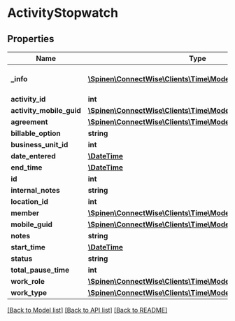 # ActivityStopwatch

## Properties
Name | Type | Description | Notes
------------ | ------------- | ------------- | -------------
**_info** | [**\Spinen\ConnectWise\Clients\Time\Model\Metadata**](Metadata.md) | Metadata of the entity | [optional] 
**activity_id** | **int** |  | 
**activity_mobile_guid** | [**\Spinen\ConnectWise\Clients\Time\Model\Guid**](Guid.md) |  | [optional] 
**agreement** | [**\Spinen\ConnectWise\Clients\Time\Model\AgreementReference**](AgreementReference.md) |  | [optional] 
**billable_option** | **string** |  | [optional] 
**business_unit_id** | **int** |  | [optional] 
**date_entered** | [**\DateTime**](\DateTime.md) |  | [optional] 
**end_time** | [**\DateTime**](\DateTime.md) |  | [optional] 
**id** | **int** |  | [optional] 
**internal_notes** | **string** |  | [optional] 
**location_id** | **int** |  | [optional] 
**member** | [**\Spinen\ConnectWise\Clients\Time\Model\MemberReference**](MemberReference.md) |  | 
**mobile_guid** | [**\Spinen\ConnectWise\Clients\Time\Model\Guid**](Guid.md) |  | [optional] 
**notes** | **string** |  | [optional] 
**start_time** | [**\DateTime**](\DateTime.md) |  | [optional] 
**status** | **string** |  | 
**total_pause_time** | **int** |  | [optional] 
**work_role** | [**\Spinen\ConnectWise\Clients\Time\Model\WorkRoleReference**](WorkRoleReference.md) |  | [optional] 
**work_type** | [**\Spinen\ConnectWise\Clients\Time\Model\WorkTypeReference**](WorkTypeReference.md) |  | [optional] 

[[Back to Model list]](../README.md#documentation-for-models) [[Back to API list]](../README.md#documentation-for-api-endpoints) [[Back to README]](../README.md)


